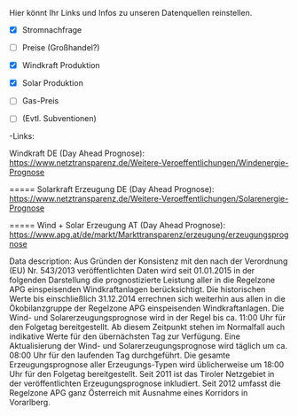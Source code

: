 Hier könnt Ihr Links und Infos zu unseren Datenquellen reinstellen.

- [x] Stromnachfrage

- [ ] Preise (Großhandel?)

- [x] Windkraft Produktion

- [x] Solar Produktion

- [ ] Gas-Preis

- [ ] (Evtl. Subventionen)


-Links:

Windkraft DE (Day Ahead Prognose):
https://www.netztransparenz.de/Weitere-Veroeffentlichungen/Windenergie-Prognose

=====
Solarkraft Erzeugung DE (Day Ahead Prognose):
https://www.netztransparenz.de/Weitere-Veroeffentlichungen/Solarenergie-Prognose

=====
Wind + Solar Erzeugung AT (Day Ahead Prognose):
https://www.apg.at/de/markt/Markttransparenz/erzeugung/erzeugungsprognose

Data description:
Aus Gründen der Konsistenz mit den nach der Verordnung (EU) Nr. 543/2013 veröffentlichten Daten wird seit 01.01.2015 in der folgenden Darstellung die prognostizierte Leistung aller in die Regelzone APG einspeisenden Windkraftanlagen berücksichtigt. Die historischen Werte bis einschließlich 31.12.2014 errechnen sich weiterhin aus allen in die Ökobilanzgruppe der Regelzone APG einspeisenden Windkraftanlagen.
Die Wind- und Solarerzeugungsprognose wird in der Regel bis ca. 11:00 Uhr für den Folgetag bereitgestellt. Ab diesem Zeitpunkt stehen im Normalfall auch indikative Werte für den übernächsten Tag zur Verfügung.
Eine Aktualisierung der Wind- und Solarerzeugungsprognose wird täglich um ca. 08:00 Uhr für den laufenden Tag durchgeführt.
Die gesamte Erzeugungsprognose aller Erzeugungs-Typen wird üblicherweise um  18:00 Uhr für den Folgetag bereitgestellt.
Seit 2011 ist das Tiroler Netzgebiet in der veröffentlichten Erzeugungsprognose inkludiert. Seit 2012 umfasst die Regelzone APG ganz Österreich mit Ausnahme eines Korridors in Vorarlberg.




